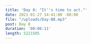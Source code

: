 ```yaml
---
title: 'Day 8: "It''s time to act."'
date: 2021-01-27 14:41:00 -08:00
file: "/uploads/Day-B8.mp3"
post: Day 8
duration: '00:06:11'
length: 5221505
---
```


